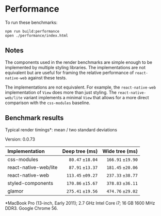 # Performance

To run these benchmarks:

```
npm run build:performance
open ./performance/index.html
```

## Notes

The components used in the render benchmarks are simple enough to be
implemented by multiple styling libraries. The implementations are not
equivalent but are useful for framing the relative performance of
`react-native-web` against these tests.

The implementations are not equivalent. For example, the `react-native-web`
implementation of `View` does more than just styling. The
`react-native-web/lite` variant implements a minimal `View` that allows for a
more direct comparison with the `css-modules` baseline.

## Benchmark results

Typical render timings*: mean / two standard deviations

Version: 0.0.73

| Implementation        | Deep tree (ms)    | Wide tree (ms)    |
| :--- | ---: | ---: |
| css-modules           |  `80.47` `±18.04` | `166.91` `±19.90` |
| react-native-web/lite |  `87.91` `±13.37` | `181.45` `±20.06` |
| react-native-web      | `113.45` `±09.27` | `237.33` `±38.77` |
| styled-components     | `170.86` `±15.67` | `378.83` `±36.11` |
| glamor                | `275.41` `±19.56` | `474.76` `±29.02` |

*MacBook Pro (13-inch, Early 2011); 2.7 GHz Intel Core i7; 16 GB 1600 MHz DDR3. Google Chrome 56.
